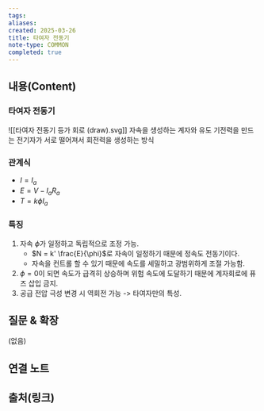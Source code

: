 ```yaml
---
tags: 
aliases: 
created: 2025-03-26
title: 타여자 전동기
note-type: COMMON
completed: true
---
```


## 내용(Content)

### 타여자 전동기

![[타여자 전동기 등가 회로 (draw).svg]]
자속을 생성하는 계자와 유도 기전력을 만드는 전기자가 서로 떨어져서 회전력을 생성하는 방식

### 관계식

- $I = I_{a}$
- $E = V - I_{a}R_{a}$
- $T = k\phi I_{a}$

### 특징

1. 자속 $\phi$가 일정하고 독립적으로 조정 가능.
	- $N = k' \frac{E}{\phi}$로 자속이 일정하기 때문에 정속도 전동기이다.
	- 자속을 컨트롤 할 수 있기 때문에 속도를 세밀하고 광범위하게 조절 가능함.
2. $\phi = 0$이 되면 속도가 급격히 상승하며 위험 속도에 도달하기 때문에 계자회로에 퓨즈 삽입 금지.
3. 공급 전압 극성 변경 시 역회전 가능 -> 타여자만의 특성.


## 질문 & 확장

(없음)

## 연결 노트

## 출처(링크)

